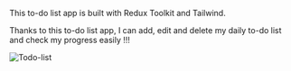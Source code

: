 This to-do list app is built with Redux Toolkit and Tailwind.

Thanks to this to-do list app, I can add, edit and delete my daily to-do list and check my progress easily !!!


![Todo-list](https://github.com/Liao993/redux-todolist/assets/73458806/edea73f8-455f-49c7-88dc-15c1b5831798)

